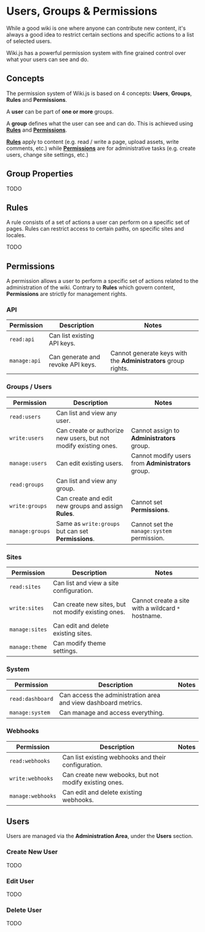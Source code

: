 # Users, Groups & Permissions

While a good wiki is one where anyone can contribute new content, it's always a good idea to restrict certain sections and specific actions to a list of selected users.

Wiki.js has a powerful permission system with fine grained control over what your users can see and do.

## Concepts

The permission system of Wiki.js is based on 4 concepts: **Users**, **Groups**, **Rules** and **Permissions**.

A **user** can be part of **one or more** groups.

A **group** defines what the user can see and can do. This is achieved using [**Rules**](#rules) and [**Permissions**](#permissions). 

[**Rules**](#rules) apply to content (e.g. read / write a page, upload assets, write comments, etc.) while [**Permissions**](#permissions) are for administrative tasks (e.g. create users, change site settings, etc.)

## Group Properties

TODO

## Rules

A rule consists of a set of actions a user can perform on a specific set of pages. Rules can restrict access to certain paths, on specific sites and locales.

TODO

## Permissions

A permission allows a user to perform a specific set of actions related to the administration of the wiki. Contrary to **Rules** which govern content, **Permissions** are strictly for management rights.

### API

| Permission      | Description                                                     | Notes                                                          |
|-----------------|-----------------------------------------------------------------|----------------------------------------------------------------|
| `read:api`      | Can list existing API keys.                                     |                                                                |
| `manage:api`    | Can generate and revoke API keys.                               | Cannot generate keys with the **Administrators** group rights. |

### Groups / Users

| Permission      | Description                                                      | Notes                                                         |
|-----------------|------------------------------------------------------------------|---------------------------------------------------------------|
| `read:users`    | Can list and view any user.                                      |                                                               |
| `write:users`   | Can create or authorize new users, but not modify existing ones. | Cannot assign to **Administrators** group.                    |
| `manage:users`  | Can edit existing users.                                         | Cannot modify users from **Administrators** group.            |
| `read:groups`   | Can list and view any group.                                     |                                                               |
| `write:groups`  | Can create and edit new groups and assign **Rules**.             | Cannot set **Permissions**.                                   |
| `manage:groups` | Same as `write:groups` but can set **Permissions**.              | Cannot set the `manage:system` permission.                    |

### Sites

| Permission      | Description                                                     | Notes                                                          |
|-----------------|-----------------------------------------------------------------|----------------------------------------------------------------|
| `read:sites`    | Can list and view a site configuration.                         |                                                                |
| `write:sites`   | Can create new sites, but not modify existing ones.             | Cannot create a site with a wildcard `*` hostname.             |
| `manage:sites`  | Can edit and delete existing sites.                             |                                                                |
| `manage:theme`  | Can modify theme settings.                                      |                                                                |

### System

| Permission       | Description                                                     | Notes                                                         |
|------------------|-----------------------------------------------------------------|---------------------------------------------------------------|
| `read:dashboard` | Can access the administration area and view dashboard metrics.  |                                                               |
| `manage:system`  | Can manage and access everything.                               |                                                               |

### Webhooks

| Permission        | Description                                                     | Notes                                                        |
|-------------------|-----------------------------------------------------------------|--------------------------------------------------------------|
| `read:webhooks`   | Can list existing webhooks and their configuration.             |                                                              |
| `write:webhooks`  | Can create new webooks, but not modify existing ones.           |                                                              |
| `manage:webhooks` | Can edit and delete existing webhooks.                          |                                                              |

## Users

Users are managed via the **Administration Area**, under the **Users** section.

### Create New User

TODO

### Edit User

TODO

### Delete User

TODO
